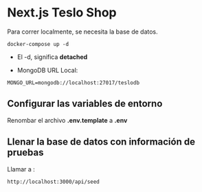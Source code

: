 # Next.js Teslo Shop
Para correr localmente, se necesita la base de datos.

```
docker-compose up -d
```

* El -d, significa __detached__



* MongoDB URL Local:
```
MONGO_URL=mongodb://localhost:27017/teslodb
```


## Configurar las variables de entorno
Renombar el archivo __.env.template__ a __.env__





## Llenar la base de datos con información de pruebas

Llamar a :
```
http://localhost:3000/api/seed
```